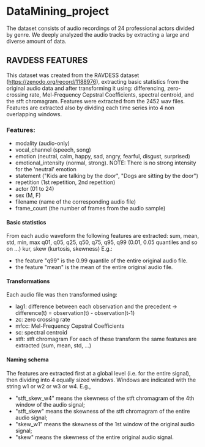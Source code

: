 # DataMining_project
The dataset consists of audio recordings of 24 professional actors divided by genre. We deeply analyzed the audio tracks by extracting a large and diverse amount of data.

## RAVDESS FEATURES
This dataset was created from the RAVDESS dataset (https://zenodo.org/record/1188976), extracting basic statistics from the original audio data and after transforming it using: differencing, zero-crossing rate, Mel-Frequency Cepstral Coefficients, spectral centroid, and the stft chromagram. Features were extracted from the 2452 wav files. Features are extracted also by dividing each time series into 4 non overlapping windows.

### Features:
- modality (audio-only)
- vocal_channel (speech, song)
- emotion (neutral, calm, happy, sad, angry, fearful, disgust, surprised)
- emotional_intensity (normal, strong). NOTE: There is no strong intensity for the 'neutral' emotion
- statement ("Kids are talking by the door", "Dogs are sitting by the door")
- repetition (1st repetition, 2nd repetition)
- actor (01 to 24)
- sex (M, F)
- filename (name of the corresponding audio file)
- frame_count (the number of frames from the audio sample)

#### Basic statistics
From each audio waveform the following features are extracted: 
sum, mean, std, min, max
q01, q05, q25, q50, q75, q95, q99 (0.01, 0.05 quantiles and so on ...)
kur, skew (kurtosis, skewness)
E.g.:
- the feature "q99" is the 0.99 quantile of the entire original audio file.
- the feature "mean" is the mean of the entire original audio file.

#### Transformations
Each audio file was then transformed using:
- lag1: difference between each observation and the precedent -> difference(t) = observation(t) - observation(t-1)
- zc: zero crossing rate
- mfcc: Mel-Frequency Cepstral Coefficients
- sc: spectral centroid
- stft: stft chromagram
For each of these transform the same features are extracted (sum, mean, std, ...)

#### Naming schema
The features are extracted first at a global level (i.e. for the entire signal), then dividing into 4 equally sized windows. Windows are indicated with the string w1 or w2 or w3 or w4.
E.g., 
- "stft_skew_w4" means the skewness of the stft chromagram of the 4th window of the audio signal;
- "stft_skew" means the skewness of the stft chromagram of the entire audio signal;
- "skew_w1" means the skewness of the 1st window of the original audio signal;
- "skew" means the skewness of the entire original audio signal.
